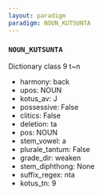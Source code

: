 ```yaml
---
layout: paradigm
paradigm: NOUN_KUTSUNTA
---
```

### ` NOUN_KUTSUNTA `

Dictionary class 9 t~n
* harmony: back
* upos: NOUN
* kotus_av: J
* possessive: False
* clitics: False
* deletion: ta
* pos: NOUN
* stem_vowel: a
* plurale_tantum: False
* grade_dir: weaken
* stem_diphthong: None
* suffix_regex: nta
* kotus_tn: 9
